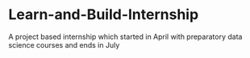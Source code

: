 # Learn-and-Build-Internship
A project based internship which started in April with preparatory data science courses
and ends in July
